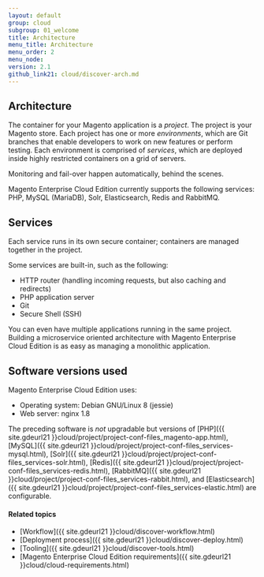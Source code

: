 ```yaml
---
layout: default
group: cloud
subgroup: 01_welcome
title: Architecture
menu_title: Architecture
menu_order: 2
menu_node: 
version: 2.1
github_link21: cloud/discover-arch.md
---
```


## Architecture
The container for your Magento application is a *project*. The project is your Magento store. Each project has one or more *environments*, which are Git branches that enable developers to work on new features or perform testing. Each environment is comprised of *services*, which are deployed inside highly restricted containers on a grid of servers.

Monitoring and fail-over happen automatically, behind the scenes.

<div class="bs-callout bs-callout-info" id="info">
  <p>Magento Enterprise Cloud Edition currently supports the following services: PHP, MySQL (MariaDB), Solr, Elasticsearch, Redis and RabbitMQ.</p>
</div>

## Services
Each service runs in its own secure container; containers are managed together in the project. 

Some services are built-in, such as the following:

*	HTTP router (handling incoming requests, but also caching and redirects)
*	PHP application server
*	Git 
*	Secure Shell (SSH)

You can even have multiple applications running in the same project. Building 
a microservice oriented architecture with Magento Enterprise Cloud Edition is
as easy as managing a monolithic application.

## Software versions used
Magento Enterprise Cloud Edition uses:

*	Operating system: Debian GNU/Linux 8 (jessie)
*	Web server: nginx 1.8

The preceding software is *not* upgradable but versions of [PHP]({{ site.gdeurl21 }}cloud/project/project-conf-files_magento-app.html), [MySQL]({{ site.gdeurl21 }}cloud/project/project-conf-files_services-mysql.html), [Solr]({{ site.gdeurl21 }}cloud/project/project-conf-files_services-solr.html), [Redis]({{ site.gdeurl21 }}cloud/project/project-conf-files_services-redis.html), [RabbitMQ]({{ site.gdeurl21 }}cloud/project/project-conf-files_services-rabbit.html), and [Elasticsearch]({{ site.gdeurl21 }}cloud/project/project-conf-files_services-elastic.html) are configurable.

#### Related topics
*	[Workflow]({{ site.gdeurl21 }}cloud/discover-workflow.html)
*	[Deployment process]({{ site.gdeurl21 }}cloud/discover-deploy.html)
*	[Tooling]({{ site.gdeurl21 }}cloud/discover-tools.html)
*	[Magento Enterprise Cloud Edition requirements]({{ site.gdeurl21 }}cloud/cloud-requirements.html)


